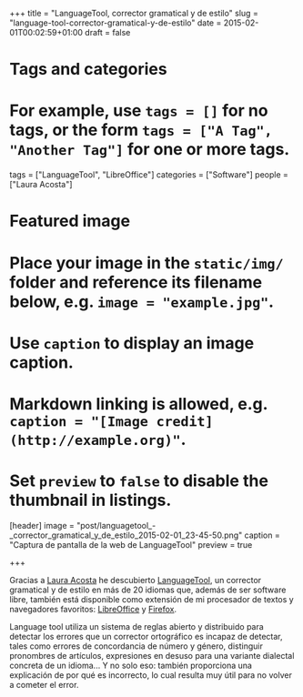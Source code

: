 +++
title = "LanguageTool, corrector gramatical y de estilo"
slug = "language-tool-corrector-gramatical-y-de-estilo"
date = 2015-02-01T00:02:59+01:00
draft = false

# Tags and categories
# For example, use `tags = []` for no tags, or the form `tags = ["A Tag", "Another Tag"]` for one or more tags.
tags = ["LanguageTool", "LibreOffice"]
categories = ["Software"]
people = ["Laura Acosta"]

# Featured image
# Place your image in the `static/img/` folder and reference its filename below, e.g. `image = "example.jpg"`.
# Use `caption` to display an image caption.
#   Markdown linking is allowed, e.g. `caption = "[Image credit](http://example.org)"`.
# Set `preview` to `false` to disable the thumbnail in listings.
[header]
image = "post/languagetool_-_corrector_gramatical_y_de_estilo_2015-02-01_23-45-50.png"
caption = "Captura de pantalla de la web de LanguageTool"
preview = true

+++

Gracias a <a href="http://lauraacosta.es" class="ext" target="_blank">Laura Acosta</a> he descubierto <a href="http://languagetool.org/" class="ext" target="_blank">LanguageTool</a>, un corrector gramatical y de estilo en más de 20 idiomas que, además de ser software libre, también está disponible como extensión de mi procesador de textos y navegadores favoritos: <a href="https://libreoffice.org" class="ext" target="_blank">LibreOffice</a> y <a href="https://www.mozilla.org/es-ES/firefox/desktop/" class="ext" target="_blank">Firefox</a>.</p>
<p>Language tool utiliza un sistema de reglas abierto y distribuido para detectar los errores que un corrector ortográfico es incapaz de detectar, tales como errores de concordancia de número y género, distinguir pronombres de artículos, expresiones en desuso para una variante dialectal concreta de un idioma... Y no solo eso: también proporciona una explicación de por qué es incorrecto, lo cual resulta muy útil para no volver a cometer el error.</p>
